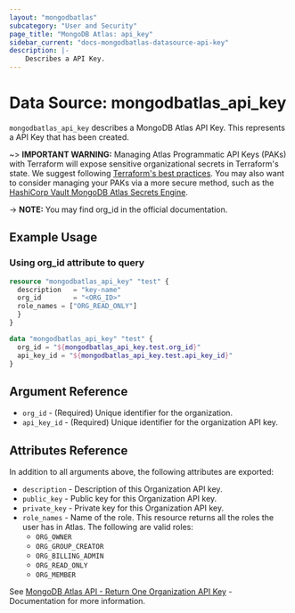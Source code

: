 ```yaml
---
layout: "mongodbatlas"
subcategory: "User and Security"
page_title: "MongoDB Atlas: api_key"
sidebar_current: "docs-mongodbatlas-datasource-api-key"
description: |-
    Describes a API Key.
---
```


# Data Source: mongodbatlas_api_key

`mongodbatlas_api_key` describes a MongoDB Atlas API Key. This represents a API Key that has been created.

~> **IMPORTANT WARNING:** Managing Atlas Programmatic API Keys (PAKs) with Terraform will expose sensitive organizational secrets in Terraform's state. We suggest following [Terraform's best practices](https://developer.hashicorp.com/terraform/language/state/sensitive-data). You may also want to consider managing your PAKs via a more secure method, such as the [HashiCorp Vault MongoDB Atlas Secrets Engine](https://developer.hashicorp.com/vault/docs/secrets/mongodbatlas).

-> **NOTE:** You may find org_id in the official documentation.

## Example Usage

### Using org_id attribute to query
```terraform
resource "mongodbatlas_api_key" "test" {
  description   = "key-name"
  org_id        = "<ORG_ID>"
  role_names = ["ORG_READ_ONLY"]
  }
}

data "mongodbatlas_api_key" "test" {
  org_id = "${mongodbatlas_api_key.test.org_id}"
  api_key_id = "${mongodbatlas_api_key.test.api_key_id}"
}
```

## Argument Reference

* `org_id` - (Required) Unique identifier for the organization.
* `api_key_id` - (Required) Unique identifier for the organization API key.

## Attributes Reference

In addition to all arguments above, the following attributes are exported:

* `description` - Description of this Organization API key.
* `public_key` - Public key for this Organization API key.
* `private_key` - Private key for this Organization API key.
* `role_names` - Name of the role. This resource returns all the roles the user has in Atlas.
The following are valid roles:
  * `ORG_OWNER`
  * `ORG_GROUP_CREATOR`
  * `ORG_BILLING_ADMIN`
  * `ORG_READ_ONLY`
  * `ORG_MEMBER`
    
See [MongoDB Atlas API - Return One Organization API Key](https://www.mongodb.com/docs/atlas/reference/api-resources-spec/#tag/Programmatic-API-Keys/operation/getApiKey) - Documentation for more information.
